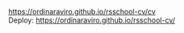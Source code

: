 https://ordinaraviro.github.io/rsschool-cv/cv  
Deploy: https://ordinaraviro.github.io/rsschool-cv/
